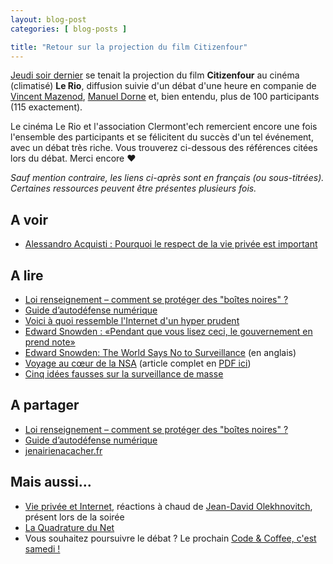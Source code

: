 ```yaml
---
layout: blog-post
categories: [ blog-posts ]

title: "Retour sur la projection du film Citizenfour"
---
```


[Jeudi soir dernier](/citizenfour-projection-et-debat-a-clermont-ferrand.html)
se tenait la projection du film **Citizenfour** au cinéma (climatisé) **Le
Rio**, diffusion suivie d'un débat d'une heure en companie de [Vincent
Mazenod](https://twitter.com/mazenovi), [Manuel
Dorne](https://twitter.com/korben) et, bien entendu, plus de 100 participants
(115 exactement).

Le cinéma Le Rio et l'association Clermont'ech remercient encore une fois
l'ensemble des participants et se félicitent du succès d'un tel événement, avec
un débat très riche. Vous trouverez ci-dessous des références citées lors du
débat. Merci encore &hearts;

_Sauf mention contraire, les liens ci-après sont en français (ou
sous-titrées). Certaines ressources peuvent être présentes plusieurs fois._

## A voir

* [Alessandro Acquisti : Pourquoi le respect de la vie privée est important](http://www.ted.com/talks/alessandro_acquisti_why_privacy_matters?language=fr)

## A lire

* [Loi renseignement – comment se protéger des "boîtes noires" ?](https://blog.jbfavre.org/2015/06/01/loi-renseignement-comment-se-proteger-des-boites-noires/)
* [Guide d’autodéfense numérique](https://guide.boum.org/)
* [Voici à quoi ressemble l'Internet d'un hyper prudent](http://www.slate.fr/story/101631/internet-hyper-prudent)
* [Edward Snowden : «Pendant que vous lisez ceci, le gouvernement en prend note»](http://www.liberation.fr/monde/2015/06/05/edward-snowden-pendant-que-vous-lisez-ceci-le-gouvernement-en-prend-note_1323110)
* [Edward Snowden: The World Says No to Surveillance](http://www.nytimes.com/2015/06/05/opinion/edward-snowden-the-world-says-no-to-surveillance.html) (en anglais)
* [Voyage au cœur de la NSA](http://www.lemonde.fr/a-la-une/article/2013/08/27/voyage-au-c-ur-de-la-nsa_3467316_3208.html) (article complet en [PDF ici](/resources/Voyage-au-coeur-de-la-NSA.pdf))
* [Cinq idées fausses sur la surveillance de masse](http://www.liberation.fr/societe/2015/06/05/cinq-idees-fausses-sur-la-surveillance-de-masse_1323369)

## A partager

* [Loi renseignement – comment se protéger des "boîtes noires" ?](https://blog.jbfavre.org/2015/06/01/loi-renseignement-comment-se-proteger-des-boites-noires/)
* [Guide d’autodéfense numérique](https://guide.boum.org/)
* [jenairienacacher.fr](http://jenairienacacher.fr/)

## Mais aussi...

* [Vie privée et Internet](http://jd.olek.fr/2015/06/vie-privee-et-internet/),
 réactions à chaud de [Jean-David
 Olekhnovitch](https://twitter.com/gidehault), présent lors de la soirée
* [La Quadrature du Net](https://www.laquadrature.net/)
* Vous souhaitez poursuivre le débat ? Le prochain [Code & Coffee, c'est samedi
 !](/code-and-coffee.html)
